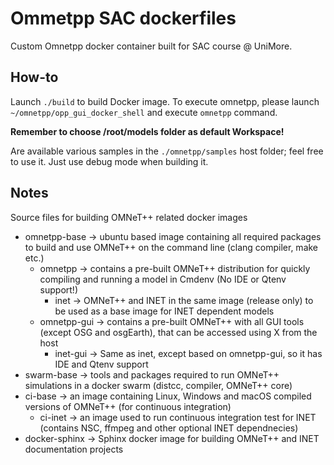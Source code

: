 # Ommetpp SAC dockerfiles
Custom Omnetpp docker container built for SAC course @ UniMore.

## How-to
Launch `./build` to build Docker image. 
To execute omnetpp, please launch `~/omnetpp/opp_gui_docker_shell` and execute `omnetpp` command.

**Remember to choose /root/models folder as default Workspace!**

Are available various samples in the `./omnetpp/samples` host folder; feel free to use it. Just use debug mode when building it.

## Notes
Source files for building OMNeT++ related docker images

 - omnetpp-base -> ubuntu based image containing all required packages to build and use OMNeT++ on the command line (clang compiler, make etc.)
   - omnetpp -> contains a pre-built OMNeT++ distribution for quickly compiling and running a model in Cmdenv (No IDE or Qtenv support!)
     - inet -> OMNeT++ and INET in the same image (release only) to be used as a base image for INET dependent models
   - omnetpp-gui -> contains a pre-built OMNeT++ with all GUI tools (except OSG and osgEarth), that can be accessed using X from the host
     - inet-gui -> Same as inet, except based on omnetpp-gui, so it has IDE and Qtenv support
 - swarm-base -> tools and packages required to run OMNeT++ simulations in a docker swarm (distcc, compiler, OMNeT++ core)
 - ci-base -> an image containing Linux, Windows and macOS compiled versions of OMNeT++ (for continuous integration)
   - ci-inet -> an image used to run continuous integration test for INET (contains NSC, ffmpeg and other optional INET dependnecies)
 - docker-sphinx -> Sphinx docker image for building OMNeT++ and INET documentation projects
